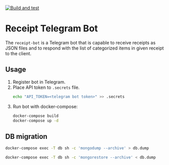 [![Build and test](https://github.com/i-gulyaev/receipt-bot/actions/workflows/ci-tests.yml/badge.svg?branch=main&event=push)](https://github.com/i-gulyaev/receipt-bot/actions/workflows/ci-tests.yml)


# Receipt Telegram Bot

The `receipt-bot` is a Telegram bot that is capable to receive receipts as JSON files and to respond
with the list of categorized items in given receipt to the client.

## Usage

1. Register bot in Telegram.
2. Place API token to `.secrets` file.
   ```sh
   echo "API_TOKEN=<telegram bot token>" >> .secrets
    ```
3. Run bot with docker-compose:
   ```sh
   docker-compose build
   docker-compose up -d
   ```

## DB migration

```sh
docker-compose exec -T db sh -c 'mongodump --archive' > db.dump

docker-compose exec -T db sh -c 'mongorestore --archive' < db.dump
```
